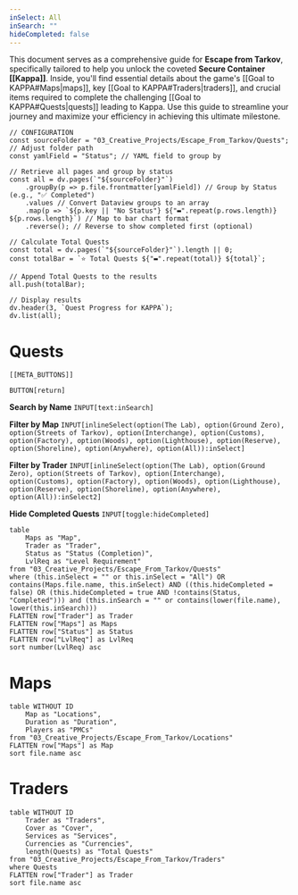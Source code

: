 ```yaml
---
inSelect: All
inSearch: ""
hideCompleted: false
---
```

This document serves as a comprehensive guide for **Escape from Tarkov**, specifically tailored to help you unlock the coveted **Secure Container [[Kappa]]**. Inside, you'll find essential details about the game's [[Goal to KAPPA#Maps|maps]], key [[Goal to KAPPA#Traders|traders]], and crucial items required to complete the challenging [[Goal to KAPPA#Quests|quests]] leading to Kappa. Use this guide to streamline your journey and maximize your efficiency in achieving this ultimate milestone.
```dataviewjs
// CONFIGURATION
const sourceFolder = "03_Creative_Projects/Escape_From_Tarkov/Quests"; // Adjust folder path
const yamlField = "Status"; // YAML field to group by

// Retrieve all pages and group by status
const all = dv.pages(`"${sourceFolder}"`)
    .groupBy(p => p.file.frontmatter[yamlField]) // Group by Status (e.g., "✅ Completed")
    .values // Convert Dataview groups to an array
    .map(p => `${p.key || "No Status"} ${"▬".repeat(p.rows.length)} ${p.rows.length}`) // Map to bar chart format
    .reverse(); // Reverse to show completed first (optional)

// Calculate Total Quests
const total = dv.pages(`"${sourceFolder}"`).length || 0;
const totalBar = `⭐ Total Quests ${"▬".repeat(total)} ${total}`;

// Append Total Quests to the results
all.push(totalBar);

// Display results
dv.header(3, `Quest Progress for KAPPA`);
dv.list(all);

```
# Quests

```meta-bind-embed
[[META_BUTTONS]]
```
`BUTTON[return]` 

**Search by Name**
`INPUT[text:inSearch]`

**Filter by Map**
`INPUT[inlineSelect(option(The Lab), option(Ground Zero), option(Streets of Tarkov), option(Interchange), option(Customs), option(Factory), option(Woods), option(Lighthouse), option(Reserve), option(Shoreline), option(Anywhere), option(All)):inSelect]`

**Filter by Trader**
`INPUT[inlineSelect(option(The Lab), option(Ground Zero), option(Streets of Tarkov), option(Interchange), option(Customs), option(Factory), option(Woods), option(Lighthouse), option(Reserve), option(Shoreline), option(Anywhere), option(All)):inSelect2]`

**Hide Completed Quests**
`INPUT[toggle:hideCompleted]`
```dataview
table 
    Maps as "Map", 
    Trader as "Trader", 
    Status as "Status (Completion)", 
    LvlReq as "Level Requirement"
from "03_Creative_Projects/Escape_From_Tarkov/Quests"
where (this.inSelect = "" or this.inSelect = "All") OR contains(Maps.file.name, this.inSelect) AND ((this.hideCompleted = false) OR (this.hideCompleted = true AND !contains(Status, "Completed"))) and (this.inSearch = "" or contains(lower(file.name), lower(this.inSearch)))
FLATTEN row["Trader"] as Trader
FLATTEN row["Maps"] as Maps
FLATTEN row["Status"] as Status
FLATTEN row["LvlReq"] as LvlReq
sort number(LvlReq) asc
```

# Maps
```dataview
table WITHOUT ID
	Map as "Locations",
    Duration as "Duration", 
    Players as "PMCs"
from "03_Creative_Projects/Escape_From_Tarkov/Locations"
FLATTEN row["Maps"] as Map
sort file.name asc
```
# Traders
```dataview
table WITHOUT ID
	Trader as "Traders",
    Cover as "Cover", 
    Services as "Services", 
    Currencies as "Currencies", 
	length(Quests) as "Total Quests"
from "03_Creative_Projects/Escape_From_Tarkov/Traders"
where Quests
FLATTEN row["Trader"] as Trader
sort file.name asc
```



